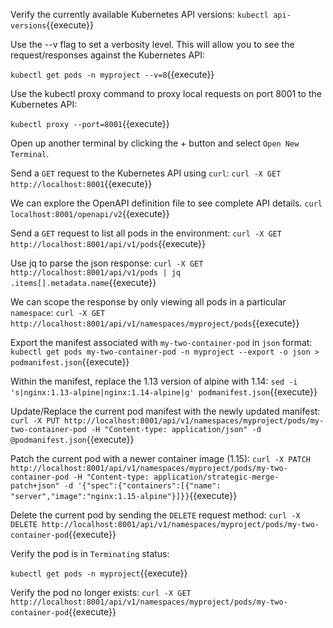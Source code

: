 Verify the currently available Kubernetes API versions:
`kubectl api-versions`{{execute}}

Use the --v flag to set a verbosity level. This will allow you to see the request/responses against the Kubernetes API:

`kubectl get pods -n myproject --v=8`{{execute}}

Use the kubectl proxy command to proxy local requests on port 8001 to the Kubernetes API:

`kubectl proxy --port=8001`{{execute}}

Open up another terminal by clicking the + button and select `Open New Terminal`.

Send a `GET` request to the Kubernetes API using `curl`:
`curl -X GET http://localhost:8001`{{execute}}

We can explore the OpenAPI definition file to see complete API details.
`curl localhost:8001/openapi/v2`{{execute}}

Send a `GET` request to list all pods in the environment:
`curl -X GET http://localhost:8001/api/v1/pods`{{execute}}

Use jq to parse the json response:
`curl -X GET http://localhost:8001/api/v1/pods | jq .items[].metadata.name`{{execute}}

We can scope the response by only viewing all pods in a particular `namespace`:
`curl -X GET http://localhost:8001/api/v1/namespaces/myproject/pods`{{execute}}

Export the manifest associated with `my-two-container-pod` in `json` format:
`kubectl get pods my-two-container-pod -n myproject --export -o json > podmanifest.json`{{execute}}

Within the manifest, replace the 1.13 version of alpine with 1.14:
`sed -i 's|nginx:1.13-alpine|nginx:1.14-alpine|g' podmanifest.json`{{execute}}

Update/Replace the current pod manifest with the newly updated manifest:
`curl -X PUT http://localhost:8001/api/v1/namespaces/myproject/pods/my-two-container-pod -H "Content-type: application/json" -d @podmanifest.json`{{execute}}

Patch the current pod with a newer container image (1.15):
`curl -X PATCH http://localhost:8001/api/v1/namespaces/myproject/pods/my-two-container-pod -H "Content-type: application/strategic-merge-patch+json" -d '{"spec":{"containers":[{"name": "server","image":"nginx:1.15-alpine"}]}}`{{execute}}

Delete the current pod by sending the `DELETE` request method:
`curl -X DELETE http://localhost:8001/api/v1/namespaces/myproject/pods/my-two-container-pod`{{execute}}

Verify the pod is in `Terminating` status:

`kubectl get pods -n myproject`{{execute}}

Verify the pod no longer exists:
`curl -X GET http://localhost:8001/api/v1/namespaces/myproject/pods/my-two-container-pod`{{execute}}